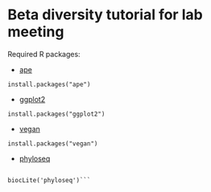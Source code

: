 # Beta diversity tutorial for lab meeting

Required R packages:

* [ape](https://cran.r-project.org/web/packages/ape/index.html)

```install.packages("ape")```

* [ggplot2](https://cran.r-project.org/web/packages/ggplot2/index.html)

```install.packages("ggplot2")```

* [vegan](https://cran.r-project.org/web/packages/vegan/index.html)

```install.packages("vegan")```

* [phyloseq](https://joey711.github.io/phyloseq/)

```source('http://bioconductor.org/biocLite.R')

biocLite('phyloseq')```
